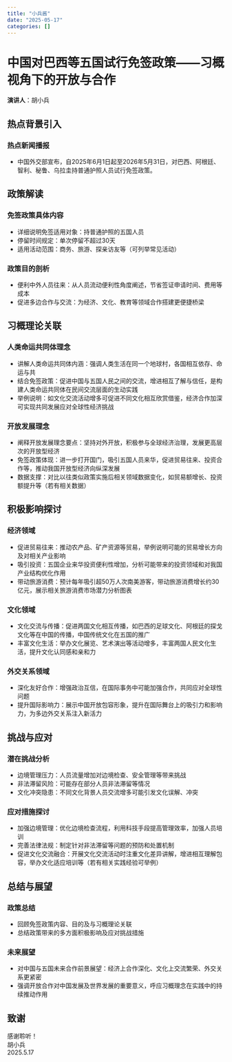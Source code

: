 ```yaml
---
title: "小兵酱"
date: "2025-05-17"
categories: []
---
```


<doubaocanvas identifier="xi-gai-hot-topic-ppt" type="text/markdown" genre="PPT内容框架" title="中国对巴西等五国试行免签政策——习概视角下的开放与合作">

# 中国对巴西等五国试行免签政策——习概视角下的开放与合作
**演讲人**：胡小兵

## 热点背景引入
### 热点新闻播报
- 中国外交部宣布，自2025年6月1日起至2026年5月31日，对巴西、阿根廷、智利、秘鲁、乌拉圭持普通护照人员试行免签政策。

## 政策解读
### 免签政策具体内容
- 详细说明免签适用对象：持普通护照的五国人员
- 停留时间规定：单次停留不超过30天
- 适用活动范围：商务、旅游、探亲访友等（可列举常见活动）

### 政策目的剖析
- 便利中外人员往来：从人员流动便利性角度阐述，节省签证申请时间、费用等成本
- 促进多边合作与交流：为经济、文化、教育等领域合作搭建更便捷桥梁

## 习概理论关联
### 人类命运共同体理念
- 讲解人类命运共同体内涵：强调人类生活在同一个地球村，各国相互依存、命运与共
- 结合免签政策：促进中国与五国人民之间的交流，增进相互了解与信任，是构建人类命运共同体在民间交流层面的生动实践
- 举例说明：如文化交流活动增多可促进不同文化相互欣赏借鉴，经济合作加深可实现共同发展应对全球性经济挑战

### 开放发展理念
- 阐释开放发展理念要点：坚持对外开放，积极参与全球经济治理，发展更高层次的开放型经济
- 免签政策体现：进一步打开国门，吸引五国人员来华，促进贸易往来、投资合作等，推动我国开放型经济向纵深发展
- 数据支撑：对比以往类似政策实施后相关领域数据变化，如贸易额增长、投资额提升等（若有相关数据）

## 积极影响探讨
### 经济领域
- 促进贸易往来：推动农产品、矿产资源等贸易，举例说明可能的贸易增长方向及对相关产业影响
- 吸引投资：五国企业来华投资便利性增加，分析可能带来的投资领域和对我国产业结构优化作用
- 带动旅游消费：预计每年吸引超50万人次南美游客，带动旅游消费增长约30亿元，展示相关旅游消费市场潜力分析图表

### 文化领域
- 文化交流与传播：促进两国文化相互传播，如巴西的足球文化、阿根廷的探戈文化等在中国的传播，中国传统文化在五国的推广
- 丰富文化生活：举办文化展览、艺术演出等活动增多，丰富两国人民文化生活，提升文化认同感和亲和力

### 外交关系领域
- 深化友好合作：增强政治互信，在国际事务中可能加强合作，共同应对全球性问题
- 提升国际影响力：展示中国开放包容形象，提升在国际舞台上的吸引力和影响力，为多边外交关系注入新活力

## 挑战与应对
### 潜在挑战分析
- 边境管理压力：人员流量增加对边境检查、安全管理等带来挑战
- 非法滞留风险：可能存在部分人员非法滞留等情况
- 文化冲突隐患：不同文化背景人员交流增多可能引发文化误解、冲突

### 应对措施探讨
- 加强边境管理：优化边境检查流程，利用科技手段提高管理效率，加强人员培训
- 完善法律法规：制定针对非法滞留等问题的预防和处置机制
- 促进文化交流融合：开展文化交流活动时注重文化差异讲解，增进相互理解包容，举办文化适应培训等（若有相关实践经验可举例）

## 总结与展望
### 政策总结
- 回顾免签政策内容、目的及与习概理论关联
- 总结政策带来的多方面积极影响及应对挑战措施

### 未来展望
- 对中国与五国未来合作前景展望：经济上合作深化、文化上交流繁荣、外交关系更紧密
- 强调开放合作对中国发展及世界发展的重要意义，呼应习概理念在实践中的持续推动作用

## 致谢
感谢聆听！<br>
胡小兵<br>
2025.5.17
